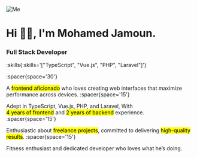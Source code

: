 

<div class="me">

![Me](me.png)
</div> 

# Hi <span class='wave'>👋🏻</span>, I'm Mohamed Jamoun.
### Full Stack Developer

:skills{:skills='["TypeScript", "Vue.js", "PHP", "Laravel"]'}

:spacer{space='30'}

A <mark data-delay="1">frontend aficionado</mark> who loves creating web interfaces that maximize performance across devices.
:spacer{space='15'}

Adept in TypeScript, Vue.js, PHP, and Laravel, With <br> <mark data-delay="3">4 years of frontend</mark> and <mark data-delay="4">2 years of backend</mark> experience.
:spacer{space='15'}

Enthusiastic about <mark data-delay="5">freelance projects</mark>, committed to delivering <mark data-delay="6">high-quality results</mark>.
:spacer{space='15'}

Fitness enthusiast and dedicated developer who loves what he’s doing.
